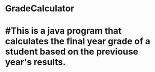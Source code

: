 # GradeCalculator
# #This is a java program that calculates the final year grade of a student based on the previouse year's results.
